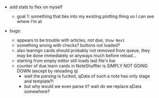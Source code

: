 - add stats to flex on myself
    - goal 1: something that ties into my existing plotting thing so I can see where I'm at


- bugs:
	- appears to be trouble with articles, not due, `Show Next`
	- something wrong with checks? buttons not loaded?
	- also learnign cards should probably not removed from queue, they may be done immediately or anyways much before reload...
	- starting from empty editor still loads last file's bar
	- counter of due learn cards in NoteShuffler is SIMPLY NOT GOING DOWN (except by reloading q)
		- wait the *parsing* is fucked, qData of such a note has only stage and template?!
		- but why would we even parse it? wait do we replace qData somewhere?